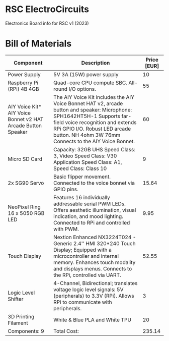 # RSC ElectroCircuits
Electronics Board info for RSC v1 (2023)


# Bill of Materials

|Component                                                                |Description                                                                                                                                                                                                                                                       |Price [EUR]|
|-------------------------------------------------------------------------|------------------------------------------------------------------------------------------------------------------------------------------------------------------------------------------------------------------------------------------------------------------|-----------|
|Power Supply                                                             |5V 3A (15W) power supply                                                                                                                                                                                                                                          |10         |
|Raspberry Pi (RPi) 4B 4GB                                                |Quad-core CPU compute SBC. All-round I/O options.                                                                                                                                                                                                                 |55         |
|AIY Voice Kit*  AIY Voice Bonnet v2 HAT         Arcade Button     Speaker|The AIY Voice Kit includes the AIY Voice Bonnet HAT v2, arcade button and speaker:  Microphone: SPH1642HT5H-1  Supports far-field voice recognition and extends RPi GPIO I/O.     Robust LED arcade button.     NH 4ohm 3W 76mm  Connects to the AIY Voice Bonnet.|60         |
|Micro SD Card                                                            |Capacity: 32GB  UHS Speed Class: 3, Video Speed Class: V30  Application Speed Class: A1, Speed Class: Class 10                                                                                                                                                    |9          |
|2x SG90 Servo                                                            |Basic flipper movement.  Connected to the voice bonnet via GPIO pins.                                                                                                                                                                                             |15.64      |
|NeoPixel Ring  16 x 5050 RGB LED                                         |Features 16 individually addressable serial PWM LEDs.  Offers aesthetic illumination, visual indication, and mood lighting.  Connected to RPi and controlled with PWM.                                                                                            |9.95       |
|Touch Display                                                            |Nextion Enhanced NX3224T024 - Generic 2.4'' HMI 320*240 Touch Display;  Equipped with a microcontroller and internal memory.   Enhances touch modality and displays menus.   Connects to the RPi, controlled via UART.                                            |52.55      |
|Logic Level Shifter                                                      |4-Channel, Bidirectional; translates voltage logic level signals:  5V (peripherals) to 3.3V (RPi). Allows RPi to communicate with peripherals.                                                                                                                    |3          |
|3D Printing Filament                                                     |White & Blue PLA and White TPU                                                                                                                                                                                                                                    |20         |
|Components: 9                                                            |Total Cost:                                                                                                                                                                                                                                                       |235.14     |
